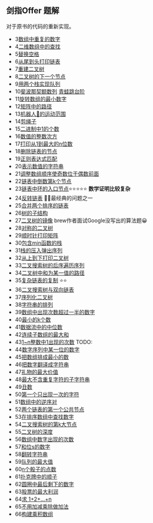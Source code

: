 ## 剑指Offer 题解

对于原书的代码的重新实现。


- 3[数组中重复的数字](duplicate.cpp)
- 4[二维数组中的查找](Find.cpp)
- 5[替换空格](replaceSpace.cpp)
- 6[从尾到头打印链表](printListFromTailToHead.cpp)
- 7[重建二叉树](Construct.cpp)
- 8[二叉树的下一个节点](GetNext.cpp)
- 9[用两个栈实现队列](QueueWithTwoStacks.cpp)
- 10[斐波那契额数列](./Fibonacci.cpp) [青蛙跳台阶](jumpFloor.cpp)
- 11[旋转数组的最小数字](Min.cpp)
- 12[矩阵中的路径](hasPath.cpp)
- 13[机器人🤖的运动范围](movingCount.cpp)
- 14[剪绳子](maxProductAfterCutting.cpp)
- 15[二进制中1的个数](numberOf1.cpp) 
- 16[数值的整数次方](Power.cpp)
- 17[打印从1到最大的n位数](Print1ToMaxOfNDigits.cpp)
- 18[删除链表的节点](DeleteNode.cpp)
- 19[正则表达式匹配](match.cpp)
- 20[表示数值的字符串](isNumeric.cpp)
- 21[调整数组顺序使奇数位于偶数前面](ReorderOddEven.cpp)
- 22[链表中倒数第k个节点](FindKthToTail.cpp)
- 23[链表中环的入口节点](EntryNodeInListLoop.cpp)⭐⭐⭐⭐⭐ **数学证明比较复杂**
- 24[反转链表](ReverseList.cpp) 🔪🔪最经典的问题之一
- 25[合并两个排序的链表](MergeSortedList.cpp)
- 26[树的子结构](HasSubtree.cpp)
- 27[二叉树的镜像](MirrorOfBinaryTree.cpp) brew作者面试Google没写出的算法题😀
- 28[对称的二叉树](isSymmetrical.cpp)
- 29[顺时针打印矩阵]()
- 30[包含min函数的栈](MinStack.cpp)
- 31[栈的压入弹出序列]()
- 32[从上到下打印二叉树](PrintFromTopToBottom.cpp)
- 33[二叉搜索树的后序遍历序列](VerifySquenceOfBST.cpp)
- 34[二叉树中和为某一值的路径](FindPath.cpp)
- 35[复杂链表的复制]() ⭐⭐
- 36[二叉搜索树与双向链表]()
- 37[序列化二叉树]()
- 38[字符串的排列](Permutation.cpp)
- 39[数组中出现次数超过一半的数字](MoreThanHalfNum.cpp)
- 40[最小的k个数](GetLeastNumbers.cpp)
- 41[数据流中的中位数](GetMedian.cpp)
- 42[连续子数组的最大和](FindGreatestSumOfSubArray.cpp)
- 43[1~n整数中1出现的次数](NumberOf1Between1AndN.cpp) TODO:
- 44[数字序列中某一位的数字]()
- 45[把数组排成最小的数]()
- 46[把数字翻译成字符串]()
- 47[礼物的最大价值](getMaxValue.cpp)
- 48[最大不含重复字符的子字符串](longestSubstringWithoutDuplication.cpp)
- 49[丑数](GetUglyNumber.cpp)
- 50[第一个只出现一次的字符](FirstNotRepeatingChar.cpp)
- 51[数组中的逆序对]()
- 52[两个链表的第一个公共节点](FindFirstCommonNode.cpp)
- 53[在排序数组中查找数字]()
- 54[二叉搜索树的第k大节点](KthNode.cpp)
- 55[二叉树的深度](TreeDepth.cpp)
- 56[数组中数字出现的次数]()
- 57[和位s的数字](FindNumbersWithSum.cpp)
- 58[翻转字符串](ReverseSentence.cpp)
- 59[队列的最大值]()
- 60[n个骰子的点数]()
- 61[扑克牌中的顺子]()
- 62[圆圈中最后剩下的数字]()
- 63[股票的最大利润](MaxDiff.cpp)
- 64[求 1+2+...+n](Sum.cpp)
- 65[不用加减乘除做加法](Add.cpp)
- 66[构建乘积数组]()
